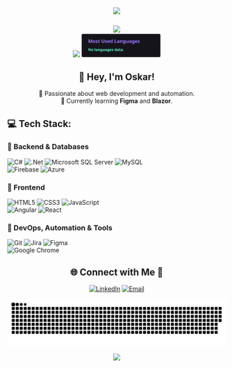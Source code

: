 <h1 align="center">
    <img src="https://readme-typing-svg.herokuapp.com/?font=Righteous&size=35&center=true&vCenter=true&width=500&height=70&duration=4000&lines=Hi+There!+👋;+I'm+Oskar+!;" />
</h1>

<!-- Stats -->
<div align="center">
  <img src="https://github-readme-stats.vercel.app/api?username=OskarOJ&theme=aura&hide_border=true&include_all_commits=true&count_private=true" width="55%" /> </br>
  <img src="https://streak-stats.demolab.com/?user=OskarOJ&theme=aura&hide_border=true" width="50%" />
<img src="./github-stats.svg" alt="Most Used Languages" width="36%" />

</div>

<div align="center">

## 👋 Hey, I'm Oskar!
🚀 Passionate about web development and automation.  
🌱 Currently learning **Figma** and **Blazor**.  

</div>

## 💻 Tech Stack:

### 🔹 Backend & Databases
![C#](https://img.shields.io/badge/c%23-%23239120.svg?style=for-the-badge&logo=csharp&logoColor=white) 
![.Net](https://img.shields.io/badge/.NET-5C2D91?style=for-the-badge&logo=.net&logoColor=white) 
![Microsoft SQL Server](https://img.shields.io/badge/Microsoft%20SQL%20Server-CC2927?style=for-the-badge&logo=microsoft%20sql%20server&logoColor=white) 
![MySQL](https://img.shields.io/badge/mysql-4479A1.svg?style=for-the-badge&logo=mysql&logoColor=white)  
![Firebase](https://img.shields.io/badge/firebase-%23039BE5.svg?style=for-the-badge&logo=firebase) 
![Azure](https://img.shields.io/badge/azure-%230072C6.svg?style=for-the-badge&logo=microsoftazure&logoColor=white)  

### 🔹 Frontend
![HTML5](https://img.shields.io/badge/html5-%23E34F26.svg?style=for-the-badge&logo=html5&logoColor=white) 
![CSS3](https://img.shields.io/badge/css3-%231572B6.svg?style=for-the-badge&logo=css3&logoColor=white) 
![JavaScript](https://img.shields.io/badge/javascript-%23323330.svg?style=for-the-badge&logo=javascript&logoColor=%23F7DF1E)  
![Angular](https://img.shields.io/badge/angular-%23DD0031.svg?style=for-the-badge&logo=angular&logoColor=white) 
![React](https://img.shields.io/badge/react-%2320232a.svg?style=for-the-badge&logo=react&logoColor=%2361DAFB)  

### 🔹 DevOps, Automation & Tools
![Git](https://img.shields.io/badge/git-%23F05033.svg?style=for-the-badge&logo=git&logoColor=white) 
![Jira](https://img.shields.io/badge/jira-%230A0FFF.svg?style=for-the-badge&logo=jira&logoColor=white) 
![Figma](https://img.shields.io/badge/figma-%23F24E1E.svg?style=for-the-badge&logo=figma&logoColor=white)  
![Google Chrome](https://img.shields.io/badge/Google%20Chrome-4285F4?style=for-the-badge&logo=GoogleChrome&logoColor=white)  



<div align="center">
    
## 🌐 Connect with Me 🍬
[![LinkedIn](https://img.shields.io/badge/LinkedIn-%230077B5.svg?logo=linkedin&logoColor=white)](https://www.linkedin.com/in/oskar-jędrychowski-0aa137345/) 
[![Email](https://img.shields.io/badge/Email-D14836?logo=gmail&logoColor=white)](mailto:jedrychowskioskar@gmail.com)  
    
</div>


<div align="center">
    
  ![snake gif](https://github.com/oskarOJ/oskarOJ/blob/output/github-snake-dark.svg)
</div>


<div align="center">
  
  [![](https://visitcount.itsvg.in/api?id=OskarOJ&icon=0&color=6)](https://visitcount.itsvg.in)

</div>
